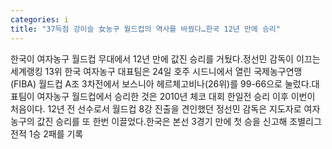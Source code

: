 ```yaml
---
categories: i
title: "37득점 강이슬 女농구 월드컵의 역사를 바꿨다…한국 12년 만에 승리"
---
```

한국이 여자농구 월드컵 무대에서 12년 만에 값진 승리를 거뒀다.정선민 감독이 이끄는 세계랭킹 13위 한국 여자농구 대표팀은 24일 호주 시드니에서 열린 국제농구연맹(FIBA) 월드컵 A조 3차전에서 보스니아 헤르체고비나(26위)를 99-66으로 눌렀다.대표팀이 여자농구 월드컵에서 승리한 것은 2010년 체코 대회 한일전 승리 이후 이번이 처음이다. 12년 전 선수로서 월드컵 8강 진출을 견인했던 정선민 감독은 지도자로 여자농구의 값진 승리를 또 한번 이끌었다.한국은 본선 3경기 만에 첫 승을 신고해 조별리그 전적 1승 2패를 기록